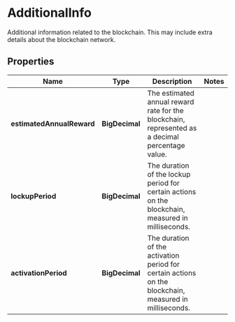 

# AdditionalInfo

Additional information related to the blockchain. This may include extra details about the blockchain network.

## Properties

| Name | Type | Description | Notes |
|------------ | ------------- | ------------- | -------------|
|**estimatedAnnualReward** | **BigDecimal** | The estimated annual reward rate for the blockchain, represented as a decimal percentage value. |  |
|**lockupPeriod** | **BigDecimal** | The duration of the lockup period for certain actions on the blockchain, measured in milliseconds. |  |
|**activationPeriod** | **BigDecimal** | The duration of the activation period for certain actions on the blockchain, measured in milliseconds. |  |



